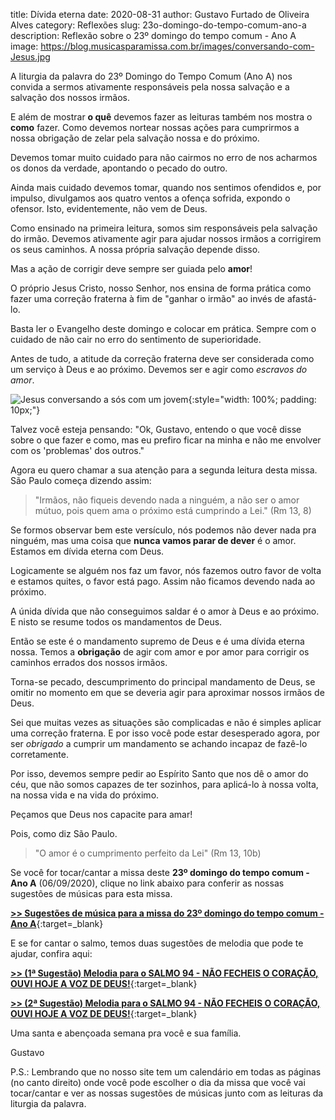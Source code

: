 ﻿title: Dívida eterna
date: 2020-08-31
author: Gustavo Furtado de Oliveira Alves
category: Reflexões
slug: 23o-domingo-do-tempo-comum-ano-a
description: Reflexão sobre o 23º domingo do tempo comum - Ano A
image: https://blog.musicasparamissa.com.br/images/conversando-com-Jesus.jpg

A liturgia da palavra do 23º Domingo do Tempo Comum (Ano A) nos convida a sermos ativamente responsáveis pela nossa salvação e a salvação dos nossos irmãos.

E além de mostrar **o quê** devemos fazer as leituras também nos mostra o **como** fazer.
Como devemos nortear nossas ações para cumprirmos a nossa obrigação de zelar pela salvação nossa e do próximo.

Devemos tomar muito cuidado para não cairmos no erro de nos acharmos os donos da verdade, apontando o pecado do outro.

Ainda mais cuidado devemos tomar, quando nos sentimos ofendidos e, por impulso, divulgamos aos quatro ventos a ofença sofrida, expondo o ofensor. Isto, evidentemente, não vem de Deus.

Como ensinado na primeira leitura, somos sim responsáveis pela salvação do irmão.
Devemos ativamente agir para ajudar nossos irmãos a corrigirem os seus caminhos.
A nossa própria salvação depende disso.

Mas a ação de corrigir deve sempre ser guiada pelo **amor**!

O próprio Jesus Cristo, nosso Senhor, nos ensina de forma prática como fazer uma correção fraterna à fim de "ganhar o irmão" ao invés de afastá-lo.

Basta ler o Evangelho deste domingo e colocar em prática. Sempre com o cuidado de não cair no erro do sentimento de superioridade.

Antes de tudo, a atitude da correção fraterna deve ser considerada como um serviço à Deus e ao próximo. Devemos ser e agir como _escravos do amor_.

![Jesus conversando a sós com um jovem](/images/conversando-com-Jesus.jpg){:style="width: 100%; padding: 10px;"}

Talvez você esteja pensando: "Ok, Gustavo, entendo o que você disse sobre o que fazer e como, mas eu prefiro ficar na minha e não me envolver com os 'problemas' dos outros."

Agora eu quero chamar a sua atenção para a segunda leitura desta missa.
São Paulo começa dizendo assim:

> "Irmãos, não fiqueis devendo nada a ninguém, a não ser o amor mútuo, pois quem ama o próximo está cumprindo a Lei." (Rm 13, 8)

Se formos observar bem este versículo, nós podemos não dever nada pra ninguém, mas uma coisa que **nunca vamos parar de dever** é o amor. Estamos em dívida eterna com Deus.

Logicamente se alguém nos faz um favor, nós fazemos outro favor de volta e estamos quites, o favor está pago. Assim não ficamos devendo nada ao próximo.

A únida dívida que não conseguimos saldar é o amor à Deus e ao próximo. E nisto se resume todos os mandamentos de Deus.

Então se este é o mandamento supremo de Deus e é uma dívida eterna nossa. Temos a **obrigação** de agir com amor e por amor para corrigir os caminhos errados dos nossos irmãos.

Torna-se pecado, descumprimento do principal mandamento de Deus, se omitir no momento em que se deveria agir para aproximar nossos irmãos de Deus.

Sei que muitas vezes as situações são complicadas e não é simples aplicar uma correção fraterna.
E por isso você pode estar desesperado agora, por ser _obrigado_ a cumprir um mandamento se achando incapaz de fazê-lo corretamente.

Por isso, devemos sempre pedir ao Espírito Santo que nos dê o amor do céu, que não somos capazes de ter sozinhos, para aplicá-lo à nossa volta, na nossa vida e na vida do próximo.

Peçamos que Deus nos capacite para amar!

Pois, como diz São Paulo.

> "O amor é o cumprimento perfeito da Lei" (Rm 13, 10b)





Se você for tocar/cantar a missa deste **23º domingo do tempo comum - Ano A** (06/09/2020),
clique no link abaixo para conferir as nossas sugestões de músicas para esta missa.

[**>> Sugestões de música para a missa do 23º domingo do tempo comum - Ano A**](https://musicasparamissa.com.br/sugestoes-para/23o-domingo-do-tempo-comum-ano-a){:target=\_blank}

E se for cantar o salmo, temos duas sugestões de melodia que pode te ajudar, confira aqui:

[**>> (1ª Sugestão) Melodia para o SALMO 94 - NÃO FECHEIS O CORAÇÃO, OUVI HOJE A VOZ DE DEUS!**](https://musicasparamissa.com.br/musica/salmo-94-nao-fecheis-o-coracao-ouvi-hoje-a-voz-de-deus/){:target=\_blank}

[**>> (2ª Sugestão) Melodia para o SALMO 94 - NÃO FECHEIS O CORAÇÃO, OUVI HOJE A VOZ DE DEUS!**](https://musicasparamissa.com.br/musica/salmo-94-nao-fecheis-o-coracao/){:target=\_blank}

Uma santa e abençoada semana pra você e sua família.

Gustavo

P.S.: Lembrando que no nosso site tem um calendário em todas as páginas (no canto direito) 
onde você pode escolher o dia da missa que você vai tocar/cantar e ver as nossas sugestões 
de músicas junto com as leituras da liturgia da palavra.
